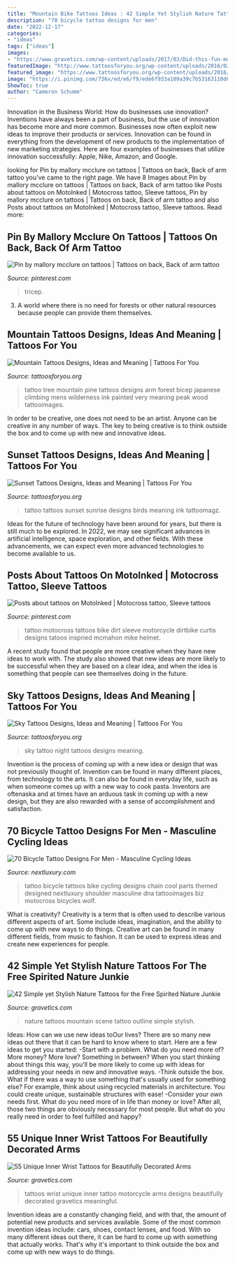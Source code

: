 ```yaml
---
title: "Mountain Bike Tattoos Ideas : 42 Simple Yet Stylish Nature Tattoos For The Free Spirited Nature Junkie"
description: "70 bicycle tattoo designs for men"
date: "2022-12-17"
categories:
- "ideas"
tags: ["ideas"]
images:
- "https://www.gravetics.com/wp-content/uploads/2017/03/Did-this-fun-motorcycle-lovers-tattoo-today.-blackandgreytattoos-wristtattoos-tattooshop-getaroom.jpg"
featuredImage: "http://www.tattoosforyou.org/wp-content/uploads/2016/02/Night-Sky-Tattoo.jpg"
featured_image: "https://www.tattoosforyou.org/wp-content/uploads/2016/03/Sunset-Tattoos-for-Men.jpg"
image: "https://i.pinimg.com/736x/ed/e6/f9/ede6f933a109a39c7b53163110d6c947.jpg"
ShowToc: true
author: "Cameron Schumm"
---
```



Innovation in the Business World: How do businesses use innovation?
Inventions have always been a part of business, but the use of innovation has become more and more common. Businesses now often exploit new ideas to improve their products or services. Innovation can be found in everything from the development of new products to the implementation of new marketing strategies. Here are four examples of businesses that utilize innovation successfully: Apple, Nike, Amazon, and Google.

	

		
looking for Pin by mallory mcclure on tattoos | Tattoos on back, Back of arm tattoo you've came to the right page. We have 8 Images about Pin by mallory mcclure on tattoos | Tattoos on back, Back of arm tattoo like Posts about tattoos on MotoInked | Motocross tattoo, Sleeve tattoos, Pin by mallory mcclure on tattoos | Tattoos on back, Back of arm tattoo and also Posts about tattoos on MotoInked | Motocross tattoo, Sleeve tattoos. Read more:
		
    
## Pin By Mallory Mcclure On Tattoos | Tattoos On Back, Back Of Arm Tattoo

<img loading=lazy src="https://i.pinimg.com/736x/ed/e6/f9/ede6f933a109a39c7b53163110d6c947.jpg" onerror="this.onerror=null;this.src='https://tse4.mm.bing.net/th?id=OIP.KIQAf4hTfRGY-wLvXAhC4wHaJ3&amp;pid=15.1';" alt="Pin by mallory mcclure on tattoos | Tattoos on back, Back of arm tattoo">

_Source: pinterest.com_

>tricep. 

	

3. A world where there is no need for forests or other natural resources because people can provide them themselves. 

    
## Mountain Tattoos Designs, Ideas And Meaning | Tattoos For You

<img loading=lazy src="http://www.tattoosforyou.org/wp-content/uploads/2016/05/Mountain-Tattoo-Pictures.jpg" onerror="this.onerror=null;this.src='https://tse1.mm.bing.net/th?id=OIP.OpqFc6GbLYAj12yODCiWdgHaFe&amp;pid=15.1';" alt="Mountain Tattoos Designs, Ideas and Meaning | Tattoos For You">

_Source: tattoosforyou.org_

>tattoo tree mountain pine tattoos designs arm forest bicep japanese climbing mens wilderness ink painted very meaning peak wood tattooimages. 

	

In order to be creative, one does not need to be an artist. Anyone can be creative in any number of ways. The key to being creative is to think outside the box and to come up with new and innovative ideas.

    
## Sunset Tattoos Designs, Ideas And Meaning | Tattoos For You

<img loading=lazy src="https://www.tattoosforyou.org/wp-content/uploads/2016/03/Sunset-Tattoos-for-Men.jpg" onerror="this.onerror=null;this.src='https://tse2.mm.bing.net/th?id=OIP.Ixfs6w9KaOUUPrwyndbgRQHaJ4&amp;pid=15.1';" alt="Sunset Tattoos Designs, Ideas and Meaning | Tattoos For You">

_Source: tattoosforyou.org_

>tattoo tattoos sunset sunrise designs birds meaning ink tattoomagz. 

	

Ideas for the future of technology have been around for years, but there is still much to be explored. In 2022, we may see significant advances in artificial intelligence, space exploration, and other fields. With these advancements, we can expect even more advanced technologies to become available to us.

    
## Posts About Tattoos On MotoInked | Motocross Tattoo, Sleeve Tattoos

<img loading=lazy src="https://i.pinimg.com/736x/33/11/ce/3311ce9b437a2858706a31a47493b92f--motocross-tattoo-tattoo-bike.jpg" onerror="this.onerror=null;this.src='https://tse3.mm.bing.net/th?id=OIP.3K63vxUUdYVnDop8oR3piwHaMy&amp;pid=15.1';" alt="Posts about tattoos on MotoInked | Motocross tattoo, Sleeve tattoos">

_Source: pinterest.com_

>tattoo motocross tattoos bike dirt sleeve motorcycle dirtbike curtis designs tatoos inspried mcmahon mike helmet. 

	

A recent study found that people are more creative when they have new ideas to work with. The study also showed that new ideas are more likely to be successful when they are based on a clear idea, and when the idea is something that people can see themselves doing in the future.

    
## Sky Tattoos Designs, Ideas And Meaning | Tattoos For You

<img loading=lazy src="http://www.tattoosforyou.org/wp-content/uploads/2016/02/Night-Sky-Tattoo.jpg" onerror="this.onerror=null;this.src='https://tse2.mm.bing.net/th?id=OIP.isESjJzWFz4cQTgG9n1ULQHaNK&amp;pid=15.1';" alt="Sky Tattoos Designs, Ideas and Meaning | Tattoos For You">

_Source: tattoosforyou.org_

>sky tattoo night tattoos designs meaning. 

	

Invention is the process of coming up with a new idea or design that was not previously thought of. Invention can be found in many different places, from technology to the arts. It can also be found in everyday life, such as when someone comes up with a new way to cook pasta. Inventors are oftenaska and at times have an arduous task in coming up with a new design, but they are also rewarded with a sense of accomplishment and satisfaction.

    
## 70 Bicycle Tattoo Designs For Men - Masculine Cycling Ideas

<img loading=lazy src="http://nextluxury.com/wp-content/uploads/dichormatic-pattern-with-bicycle-tattoo-on-arms-for-men.jpg" onerror="this.onerror=null;this.src='https://tse2.mm.bing.net/th?id=OIP.TfZfOz7DjY-vrzOK29_CGQHaHa&amp;pid=15.1';" alt="70 Bicycle Tattoo Designs For Men - Masculine Cycling Ideas">

_Source: nextluxury.com_

>tattoo bicycle tattoos bike cycling designs chain cool parts themed designed nextluxury shoulder masculine dna tattooimages biz motocross bicycles wolf. 

	

What is creativity?
Creativity is a term that is often used to describe various different aspects of art. Some include ideas, imagination, and the ability to come up with new ways to do things. Creative art can be found in many different fields, from music to fashion. It can be used to express ideas and create new experiences for people.

    
## 42 Simple Yet Stylish Nature Tattoos For The Free Spirited Nature Junkie

<img loading=lazy src="https://www.gravetics.com/wp-content/uploads/2017/08/A-great-mountain-scene-that-needs-no-outline..jpg" onerror="this.onerror=null;this.src='https://tse2.mm.bing.net/th?id=OIP.r5twdzaDS0zQm46lyYazZAHaLK&amp;pid=15.1';" alt="42 Simple yet Stylish Nature Tattoos for the Free Spirited Nature Junkie">

_Source: gravetics.com_

>nature tattoos mountain scene tattoo outline simple stylish. 

	

Ideas: How can we use new ideas toOur lives?
There are so many new ideas out there that it can be hard to know where to start. Here are a few ideas to get you started: 
-Start with a problem. What do you need more of? More money? More love? Something in between? When you start thinking about things this way, you'll be more likely to come up with ideas for addressing your needs in new and innovative ways. 
-Think outside the box. What if there was a way to use something that's usually used for something else? For example, think about using recycled materials in architecture. You could create unique, sustainable structures with ease! 
-Consider your own needs first. What do you need more of in life than money or love? After all, those two things are obviously necessary for most people. But what do you really need in order to feel fulfilled and happy?

    
## 55 Unique Inner Wrist Tattoos For Beautifully Decorated Arms

<img loading=lazy src="https://www.gravetics.com/wp-content/uploads/2017/03/Did-this-fun-motorcycle-lovers-tattoo-today.-blackandgreytattoos-wristtattoos-tattooshop-getaroom.jpg" onerror="this.onerror=null;this.src='https://tse4.mm.bing.net/th?id=OIP.d6Z9yeLRLGeWzsh9GgsAtQHaHa&amp;pid=15.1';" alt="55 Unique Inner Wrist Tattoos for Beautifully Decorated Arms">

_Source: gravetics.com_

>tattoos wrist unique inner tattoo motorcycle arms designs beautifully decorated gravetics meaningful. 

	

Invention ideas are a constantly changing field, and with that, the amount of potential new products and services available. Some of the most common invention ideas include: cars, shoes, contact lenses, and food. With so many different ideas out there, it can be hard to come up with something that actually works. That's why it's important to think outside the box and come up with new ways to do things.

